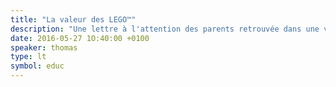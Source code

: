 ```yaml
---
title: "La valeur des LEGO™"
description: "Une lettre à l'attention des parents retrouvée dans une vieille boîte LEGO™ de 1973. Que nous apprend-elle sur les valeurs de la firme Danoise ?"
date: 2016-05-27 1O:40:00 +0100
speaker: thomas
type: lt
symbol: educ
---
```

